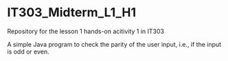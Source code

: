 # IT303_Midterm_L1_H1
Repository for the lesson 1 hands-on acitivity 1 in IT303

A simple Java program to check the parity of the user input, i.e., if the input is odd or even.
